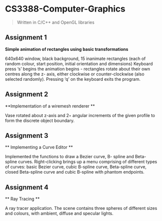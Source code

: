 # CS3388-Computer-Graphics
>Written in C/C++ and OpenGL libraries

## Assignment 1
**Simple animation of rectangles using basic transformations**

640x640 window, black background, 15 inanimate rectangles (each of random colour, start position, initial orientation and dimensions)
Keyboard press ‘s’ begins the animation begins - rectangles rotate about their own centres along the z- axis, either clockwise or counter-clockwise (also selected randomly). Pressing ‘q’ on the keyboard exits the program.

## Assignment 2
**Implementation of a wiremesh renderer **

Vase rotated about z-axis and 2◦ angular increments of the given profile to form the discrete object boundary.

## Assignment 3
** Implementing a Curve Editor **

Implemented the functions to draw a Bezier curve, B- spline and Beta-spline curves. Right-clicking brings up a menu comprising of different types of curves: basic Bezier curve, cubic B-spline curve, Beta-spline curve, closed Beta-spline curve and cubic B-spline with phantom endpoints.

## Assignment 4
** Ray Tracing **

A ray tracer application. The scene contains three spheres of different sizes and colours, with ambient, diffuse and specular lights.
